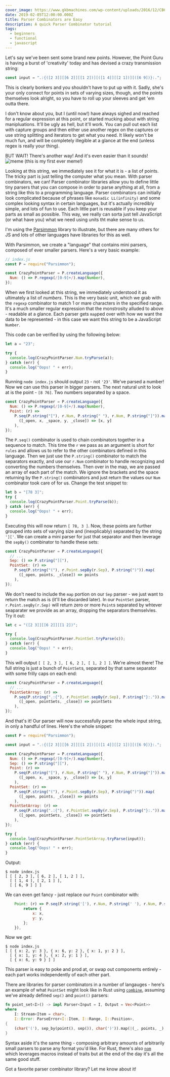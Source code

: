 ```yaml
---
cover_image: https://www.gkbmachines.com/wp-content/uploads/2016/12/CB6a.jpg
date: 2019-02-05T12:00:00.000Z
title: Parser Combinators are Easy
description: A quick Parser Combinator tutorial
tags:
  - beginners
  - functional
  - javascript
---
```


Let's say we've been sent some brand new points. However, the Point Guru is having a burst of 'creativity' today and has devised a crazy transmission string:

```javascript
const input = ".:{([2 3]][[6 2]][[1 2])][([1 4]][[2 1])][([6 9])}:.";
```

This is clearly bonkers and you shouldn't have to put up with it. Sadly, she's your only connect for points in sets of varying sizes, though, and the points themselves look alright, so you have to roll up your sleeves and get 'em outta there.

I don't know about you, but I (until now!) have always sighed and reached for a regular expression at this point, or started mucking about with string manipluations. It'll be ugly as hell, but it'll work. You can pull out each list with capture groups and then either use another regex on the captures or use string splitting and iterators to get what you need. It likely won't be much fun, and will be completely illegible at a glance at the end (unless regex is really your thing).

BUT WAIT! There's another way! And it's even easier than it sounds!
![meme](https://i.imgur.com/PiOsDjV.jpg)
(this is my first ever meme!)

Looking at this string, we immediately see it for what it is - a list of points. The tricky part is just telling the computer what you mean. With parser combinators, we can! Parser combinator libraries allow you to define little tiny parsers that you can compose in order to parse anything at all, from a string like this to a programming language. Parser combinators can initially look complicated because of phrases like `monadic LL(infinity)` and some complex looking syntax in certain languages, but it's actually incredibly simple, and lots of fun to use. Each little part is reusable if you keep your parts as small as possible. This way, we really can sorta just tell JavaScript (or what have you) what we need using units tht make sense to us.

I'm using the [Parsimmon](https://github.com/jneen/parsimmon) library to illustrate, but there are many others for JS and lots of other languages have libraries for this as well.

With Parsimmon, we create a "language" that contains mini parsers, composed of ever smaller parsers. Here's a very basic example:

```javascript
// index.js
const P = require("Parsimmon");

const CrazyPointParser = P.createLanguage({
  Num: () => P.regexp(/[0-9]+/).map(Number),
});
```

When we first looked at this string, we immediately understood it as ultimately a list of _numbers_. This is the very basic unit, which we grab with the `regexp` combinator to match 1 or mare characters in the specified range. It's a much smaller regular expression that the monstrosity alluded to above - readable at a glance. Each parser gets `map`ped over with how we want the data to be represented - in this case we want this string to be a JavaScript `Number`.

This code can be verified by using the following below:

```javascript
let a = "23";

try {
  console.log(CrazyPointParser.Num.tryParse(a));
} catch (err) {
  console.log("Oops! " + err);
}
```

Running `node index.js` should output `23` - not `'23'`. We've parsed a number! Now we can use this parser in bigger parsers. The next natural unit to look at is the point - `[8 76]`. Two numbers separated by a space.

```javascript
const CrazyPointParser = P.createLanguage({
  Num: () => P.regexp(/[0-9]+/).map(Number),
  Point: (r) =>
    P.seq(P.string("["), r.Num, P.string(" "), r.Num, P.string("]")).map(
      ([_open, x, _space, y, _close]) => [x, y]
    ),
});
```

The `P.seq()` combinator is used to chain combinators together in a sequence to match. This time the `r` we pass as an argument is short for `rules` and allows us to refer to the other combinators defined in this language. Then we just use the `P.string()` combinator to match the separators exactly, and use our `r.Num` combinator to handle recognizing and converting the numbers themselves. Then over in the map, we are passed an array of each part of the match. We ignore the brackets and the space returning by the `P.string()` combinators and just return the values our `Num` combinator took care of for us. Change the test snippet to:

```javascript
let b = "[78 3]";
try {
  console.log(CrazyPointParser.Point.tryParse(b));
} catch (err) {
  console.log("Oops! " + err);
}
```

Executing this will now return `[ 78, 3 ]`. Now, these points are further grouped into sets of varying size and (inexplicably) separated by the string `']['`. We can create a mini parser for just that separator and then leverage the `sepBy()` combinator to handle these sets:

```javascript
const CrazyPointParser = P.createLanguage({
  // ...
  Sep: () => P.string("]["),
  PointSet: (r) =>
    P.seq(P.string("("), r.Point.sepBy(r.Sep), P.string(")")).map(
      ([_open, points, _close]) => points
    ),
});
```

We don't need to include the `map` portion on our `Sep` parser - we just want to return the match as is (it'll be discarded later). In our `PointSet` parser, `r.Point.seqBy(r.Sep)` will return zero or more `Point`s separated by whtever seaparater we provide as an array, dropping the separators themselvles. Try it out:

```javascript
let c = "([2 3]][[6 2]][[1 2])";

try {
  console.log(CrazyPointParser.PointSet.tryParse(c));
} catch (err) {
  console.log("Oops! " + err);
}
```

This will output `[ [ 2, 3 ], [ 6, 2 ], [ 1, 2 ] ]`. We're almost there! The full string is just a bunch of `PointSet`s, separated by that same separator with some frilly caps on each end:

```javascript
const CrazyPointParser = P.createLanguage({
  // ...
  PointSetArray: (r) =>
    P.seq(P.string(".:{"), r.PointSet.sepBy(r.Sep), P.string("}:.")).map(
      ([_open, pointSets, _close]) => pointSets
    ),
});
```

And that's it! Our parser will now successfully parse the whele input string, in only a handful of lines. Here's the whole snippet:

```javascript
const P = require("Parsimmon");

const input = ".:{([2 3]][[6 2]][[1 2])][([1 4]][[2 1])][([6 9])}:.";

const CrazyPointParser = P.createLanguage({
  Num: () => P.regexp(/[0-9]+/).map(Number),
  Sep: () => P.string("]["),
  Point: (r) =>
    P.seq(P.string("["), r.Num, P.string(" "), r.Num, P.string("]")).map(
      ([_open, x, _space, y, _close]) => [x, y]
    ),
  PointSet: (r) =>
    P.seq(P.string("("), r.Point.sepBy(r.Sep), P.string(")")).map(
      ([_open, points, _close]) => points
    ),
  PointSetArray: (r) =>
    P.seq(P.string(".:{"), r.PointSet.sepBy(r.Sep), P.string("}:.")).map(
      ([_open, pointSets, _close]) => pointSets
    ),
});

try {
  console.log(CrazyPointParser.PointSetArray.tryParse(input));
} catch (err) {
  console.log("Oops! " + err);
}
```

Output:

```
$ node index.js
[ [ [ 2, 3 ], [ 6, 2 ], [ 1, 2 ] ],
  [ [ 1, 4 ], [ 2, 1 ] ],
  [ [ 6, 9 ] ] ]
```

We can even get fancy - just replace our `Point` combinator with:

```javascript
    Point: (r) => P.seq(P.string('['), r.Num, P.string(' '), r.Num, P.string(']')).map(([_open, x, _space, y, _close]) => {
        return {
            x: x,
            y: y,
        };
    }),
```

Now we get:

```
$ node index.js
[ [ { x: 2, y: 3 }, { x: 6, y: 2 }, { x: 1, y: 2 } ],
  [ { x: 1, y: 4 }, { x: 2, y: 1 } ],
  [ { x: 6, y: 9 } ] ]
```

This parser is easy to poke and prod at, or swap out components entirely - each part works independently of each other part.

There are libraries for parser combinators in a number of langauges - here's an example of what `PointSet` might look like in Rust using [`combine`](https://github.com/Marwes/combine), assuming we've already defined `sep()` and `point()` parsers:

```rust
fn point_set<I>() -> impl Parser<Input = I, Output = Vec<Point>>
where
    I: Stream<Item = char>,
    I::Error: ParseError<I::Item, I::Range, I::Position>,
{
    (char('('), sep_by(point(), sep()), char(')')).map(|(_, points, _)| points)
}
```

Syntax aside it's the same thing - composing arbitrary amounts of arbitrarily small parsers to parse any format you'd like. For Rust, there's also [`nom`](https://github.com/Geal/nom) which leverages macros instead of traits but at the end of the day it's all the same good stuff.

Got a favorite parser combinator library? Let me know about it!
